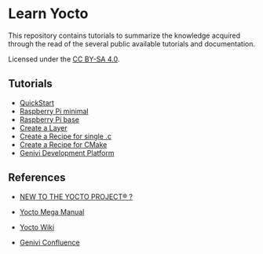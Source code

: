 # Learn Yocto

This repository contains tutorials to summarize the knowledge acquired through the read of the several public available tutorials and documentation.

Licensed under the [CC BY-SA 4.0](https://creativecommons.org/licenses/by-sa/4.0/).

## Tutorials

* [QuickStart](./quickstart/README.md)
* [Raspberry Pi minimal](./raspberry/MINIMAL.md)
* [Raspberry Pi base](./raspberry/BASE.md)
* [Create a Layer](./develop/Layers.md)
* [Create a Recipe for single .c](./develop/Recipe-c.md)
* [Create a Recipe for CMake](./develop/Recipe-CMake.md)
* [Genivi Development Platform](./genivi/README.md)

## References

* [NEW TO THE YOCTO PROJECT® ?](https://www.yoctoproject.org/docs/)

* [Yocto Mega Manual](https://www.yoctoproject.org/docs/latest/mega-manual/mega-manual.html)

* [Yocto Wiki](https://wiki.yoctoproject.org/wiki/Main_Page)

* [Genivi Confluence](https://at.projects.genivi.org/wiki/display/GDP/GDP+Master)